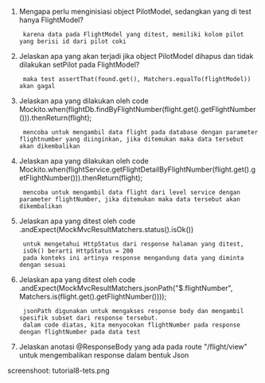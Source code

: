 1. Mengapa perlu menginisiasi object PilotModel, sedangkan yang di test hanya FlightModel?

        karena data pada FlightModel yang ditest, memiliki kolom pilot yang berisi id dari pilot coki

2. Jelaskan apa yang akan terjadi jika object PilotModel dihapus dan tidak dilakukan setPilot pada FlightModel?

        maka test assertThat(found.get(), Matchers.equalTo(flightModel)) akan gagal

3. Jelaskan apa yang dilakukan oleh code
    Mockito.when(flightDb.findByFlightNumber(flight.get().getFlightNumber())).thenReturn(flight);

        mencoba untuk mengambil data flight pada database dengan parameter flightnumber yang diinginkan, jika ditemukan maka data tersebut akan dikembalikan

4. Jelaskan apa yang dilakukan oleh code
    Mockito.when(flightService.getFlightDetailByFlightNumber(flight.get().getFlightNumber())).thenReturn(flight);

        mencoba untuk mengambil data flight dari level service dengan parameter flightNumber, jika ditemukan maka data tersebut akan dikembalikan

5. Jelaskan apa yang ditest oleh code
    .andExpect(MockMvcResultMatchers.status().isOk())

        untuk mengetahui HttpStatus dari response halaman yang ditest,
        isOk() berarti HttpStatus = 200
        pada konteks ini artinya response mengandung data yang diminta dengan sesuai

6. Jelaskan apa yang ditest oleh code
        .andExpect(MockMvcResultMatchers.jsonPath("$.flightNumber", Matchers.is(flight.get().getFlightNumber())));

        jsonPath digunakan untuk mengakses response body dan mengambil spesifik subset dari response tersebut.
        dalam code diatas, kita menyocokan flightNumber pada response dengan flightNumber pada data test

7. Jelaskan anotasi @ResponseBody yang ada pada route "/flight/view"
        untuk mengembalikan response dalam bentuk Json



screenshoot: tutorial8-tets.png